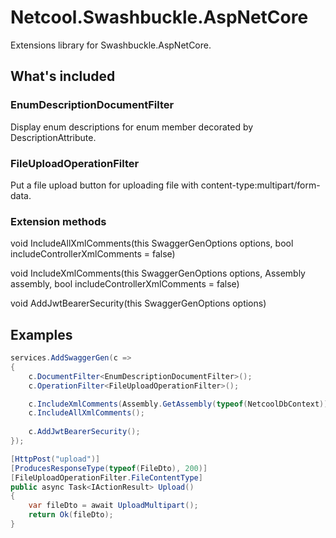 # Netcool.Swashbuckle.AspNetCore

Extensions library for Swashbuckle.AspNetCore.

## What's included

### EnumDescriptionDocumentFilter
Display enum descriptions for enum member decorated by DescriptionAttribute.

### FileUploadOperationFilter
Put a file upload button for uploading file with content-type:multipart/form-data.

### Extension methods
void IncludeAllXmlComments(this SwaggerGenOptions options, bool includeControllerXmlComments = false)

void IncludeXmlComments(this SwaggerGenOptions options, Assembly assembly, bool includeControllerXmlComments = false)

void AddJwtBearerSecurity(this SwaggerGenOptions options)

## Examples
```c#
services.AddSwaggerGen(c =>
{
    c.DocumentFilter<EnumDescriptionDocumentFilter>();
    c.OperationFilter<FileUploadOperationFilter>();

    c.IncludeXmlComments(Assembly.GetAssembly(typeof(NetcoolDbContext)));
    c.IncludeAllXmlComments();
    
    c.AddJwtBearerSecurity();
});
```

```c#
[HttpPost("upload")]
[ProducesResponseType(typeof(FileDto), 200)]
[FileUploadOperationFilter.FileContentType]
public async Task<IActionResult> Upload()
{
    var fileDto = await UploadMultipart();
    return Ok(fileDto);
}
```

